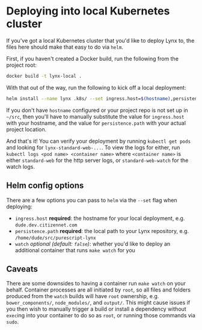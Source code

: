 # Deploying into local Kubernetes cluster

If you've got a local Kubernetes cluster that you'd like to deploy Lynx to, the files here should make that easy to do via `helm`.

First, if you haven't created a Docker build, run the following from the project root:

```bash
docker build -t lynx-local .
```

With that out of the way, run the following to kick off a local deployment:

```bash
helm install --name lynx .k8s/ --set ingress.host=$(hostname),persistence.path=/home/$USER/src/purescript-lynx,watch=true
```

If you don't have `hostname` configured or your project repo is not set up in `~/src`, then you'll have to manually substitute the value for `ingress.host` with your hostname, and the value for `persistence.path` with your actual project location.

And that's it! You can verify your deployment by running `kubectl get pods` and looking for `lynx-standard-web-...`. To view the logs for either, run `kubectl logs <pod name> <container name>` where `<container name>` is either `standard-web` for the http server logs, or `standard-web-watch` for the watch logs.

## Helm config options

There are a few options you can pass to `helm` via the `--set` flag when deploying:

- `ingress.host` **required**: the hostname for your local deployment, e.g. `dude.dev.citizennet.com`
- `persistence.path` **required**: the local path to your Lynx repository, e.g. `/home/dude/src/purescript-lynx`
- `watch` _optional (default: `false`)_: whether you'd like to deploy an additional container that runs `make watch` for you

## Caveats

There are some downsides to having a container run `make watch` on your behalf. Container processes are all initiated by `root`, so all files and folders produced from the `watch` builds will have `root` ownership, e.g. `bower_components/`, `node_modules/`, and `output/`. This might cause issues if you then wish to manually trigger a build or install a dependency without `exec`ing into your container to do so as `root`, or running those commands via `sudo`.
